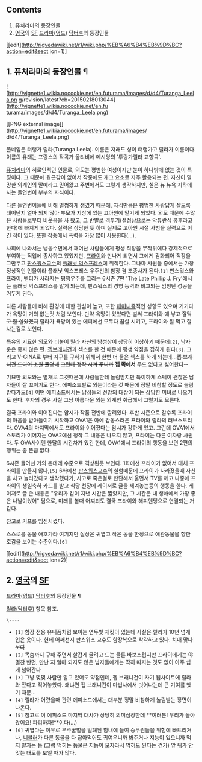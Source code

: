 ## Contents

    

1. 퓨처라마의 등장인물 
2. [영국](%EC%98%81%EA%B5%AD.md)의 [SF](SF.md) [드라마](%EB%93%9C%EB%9D%BC%EB%A7%88.md)([영드](%EC%98%81%EB%93%9C.md)) [닥터후](%EB%8B%A5%ED%84%B0%ED%9B%84.md)의 등장인물 

[[edit](http://rigvedawiki.net/r1/wiki.php/%EB%A6%B4%EB%9D%BC?action=edit&sect
ion=1)]

## 1. 퓨처라마의 등장인물 ¶

![http://vignette1.wikia.nocookie.net/en.futurama/images/d/d4/Turanga_Leela.pn
g/revision/latest?cb=20150218013044](http://vignette1.wikia.nocookie.net/en.fu
turama/images/d/d4/Turanga_Leela.png)

[[PNG external image]](http://vignette1.wikia.nocookie.net/en.futurama/images/
d/d4/Turanga_Leela.png)

  
풀네임은 터랭가 릴라(Turanga Leela). 이름은 저래도 성이 터랭가고 릴라가 이름이다. 이름의 유래는 프랑스의 작곡가 올리비에
메시앙의 '투랑가릴라 교향곡'.

  

[퓨처라마](%ED%93%A8%EC%B2%98%EB%9D%BC%EB%A7%88.md)의 히로인적인 인물로, 외모는 평범한 여성이지만
눈이 하나밖에 없는 것이 특징이다. 그 때문에 원근감이 없어서 작중에도 개그 요소로 자주 활용되는 편. 자신이 멸망한 외계인의 말예라고
믿어왔고 주변에서도 그렇게 생각하지만, 실은 뉴 뉴욕 지하에 사는 돌연변이 부부의 자식이다.

  

다른 돌연변이들에 비해 멀쩡하게 생겼기 때문에, 자식만큼은 평범한 사람답게 살도록 태어난지 얼마 되지 않아 부모가 지상에 있는 고아원에
맡기게 되었다. 외모 때문에 수많은 사람들로부터 비웃음을 사 왔고, 그 반발로 격투기(설정상으로는 악튜란식 쿵후라고 한다)에 빠지게 되었다.
실력은 상당한 듯 하며 실제로 고아원 시절 사범을 실력으로 이긴 적이 있다. 또한 작중에서 폭력을 가장 많이 사용한다(...).

  

사회에 나와서는 냉동수면에서 깨어난 사람들에게 평생 직장을 무작위에다 강제적으로 부여하는 직업에 종사하고 있었지만,
[프라이](%ED%95%84%EB%A6%BD%20J.%20%ED%94%84%EB%9D%BC%EC%9D%B4.md)와 만나게 되면서
그에게 감화되어 직장을 그만두고 [판스워스교수](%ED%8C%90%EC%8A%A4%EC%9B%8C%EC%8A%A4%20%EA%B5%90%EC%88%98.md)의 [플래닛 익스프레스](%ED%94%8C%EB%9E%98%EB%8B%9B%20%EC%9D%B5%EC%8A%A4%ED%94%84%EB%A0%88%EC%8A%A4.md)에 취직한다. 그나마 사원들 중에서는 가장 정상적인 인물이라 플래닛 익스프레스 우주선의 함장 겸 조종사가 된다.`[1]`
판스워스와 프라이, 벤더가 사라지는 평행우주를 그리는 6시즌 7편 'The Late Phillip J. Fry'에서는 플래닛 익스프레스를
맡게 되는데, 판스워스의 경영 능력과 비교되는 엄청난 성공을 거두게 된다.

  

다른 사람들에 비해 환경에 대한 관심이 높고, 또한
[페미니즘](%ED%8E%98%EB%AF%B8%EB%8B%88%EC%A6%98.md)적인 성향도 있으며 거기다가 욕망이 거의 없는것
처럼 보인다. <del>만약 욕망이 있었다면 벌써 프라이와 애 낳고 잘먹고 잘 살았겠지</del> 릴라가 욕망이 있는 에피에선 모두다 끔살
시키고, 프라이와 잘 먹고 잘사는걸로 보인다.

  

특유의 기묘한 외모와 더불어 릴라 자신의 남성상이 상당히 이상하기 때문에`[2]`, 남자 운은 좋지 않은 편. [젭브래니건](%EC%A0%AD%20%EB%B8%8C%EB%9E%98%EB%8B%88%EA%B1%B4.md)과 섹스를 한 것 때문에 평생
약점을 잡히게 된다`[3]`. 그리고 V-GINA로 부터 지구를 구하기 위해서 한번 더 둘은 섹스를 하게 되는데...<del>젭 브래니건
드디어 소원 풀었네</del> <del>그런데 정작 시켜 주니까</del> **젭 쪽에서** 무드 없다고 싫어한다--

  

기묘한 외모와는 별개로 그것때문에 사람들한테 놀림받지만 특이하게 스펙이 괜찮은 남자들이 잘 꼬이기도 한다. 에피소드별로 외눈이라는 것 때문에
정말 비참할 정도로 놀림받다가도`[4]` 어떤 에피소드에서는 남성들의 선망의 대상이 되는 상당한 미녀로 나오기도 한다. 후자의 경우 사실
그냥 아름다운 외눈 외계인 취급해서 그럴지도 모른다.

  

결국 프라이와 이어진다는 암시가 작품 전반에 깔려있다. 후반 시즌으로 갈수록 프라이의 마음을 받아들이기 시작하고 OVA1은 아예 감동스러운
프라이와 릴라의 러브스토리다. OVA4의 마지막에서도 프라이와 이어졌다는 암시가 강하게 있고. 그런데 OVA1에서 스토리가 이어지는
OVA2에선 정작 그 내용은 나오지 않고, 프라이는 다른 여자랑 사귄다. 두 OVA사이엔 한달의 시간차가 있긴 한데, OVA1에서 프라이의
행동을 보면 2편의 행위는 좀 뜬금 없다.

  

6시즌 들어선 거의 츤데레 수준으로 격상된듯 보인다. 1화에선 프라이가 없어서 대체 프라이를 만들지 않나,`[5]` 6화에선 [판스워스교수](%ED%8C%90%EC%8A%A4%EC%9B%8C%EC%8A%A4%20%EA%B5%90%EC%88%98.md)의 실험때문에
프라이가 사라졌을때 자신을 차고 놀러갔다고 생각했다가, 사고로 죽은걸로 판단해서 울면서 TV를 깨고 나중에 프라이의 생일축하 카드를 받고
식당 천장에 레이저로 글을 새겨놓는등의 행동을 한다. 레이저로 글 쓴 내용은 "우리가 같이 지낸 시간은 짧았지만, 그 시간은 내 생애에서
가장 좋은 나날이었어" 덤으로, 미래를 볼때 어찌되도 결국 프라이와 해피엔딩으로 연결되는 거 같다.

  

참고로 키프를 임신시켰다.

  

스스로를 동물 애호가라 여기지만 실상은 귀엽고 작은 동물 한정으로 애완동물을 향한 호감을 보이는 수준이다.`[6]`

  

[[edit](http://rigvedawiki.net/r1/wiki.php/%EB%A6%B4%EB%9D%BC?action=edit&sect
ion=2)]

## 2. [영국](%EC%98%81%EA%B5%AD.md)의 [SF](SF.md)
[드라마](%EB%93%9C%EB%9D%BC%EB%A7%88.md)([영드](%EC%98%81%EB%93%9C.md))
[닥터후](%EB%8B%A5%ED%84%B0%ED%9B%84.md)의 등장인물 ¶

  

[릴라(닥터후)](%EB%A6%B4%EB%9D%BC%28%EB%8B%A5%ED%84%B0%ED%9B%84%29.md) 항목 참조.

  

`\----`

  * `[1]` 함장 전용 유니폼처럼 보이는 연두빛 재킷이 있는데 사실은 릴라가 10년 넘게 입은 옷이다. 헌데 어째선지 판스워스 교수도 함장복으로 착각하고 있다. <del>치매 맞나보다</del>
  * `[2]` 목숨까지 구해 주면서 살갑게 굴려고 드는 <del>물론 바보스럽지만</del> 프라이에게는 야멸찬 반면, 만난 지 얼마 되지도 않은 남자들에게는 딱히 따지는 것도 없이 아주 쉽게 넘어간다 
  * `[3]` 그냥 몇몇 사람만 알고 있어도 약점인데, 젭 브래니건이 자기 웹사이트에 릴라와 잤다고 적어놓았다. 왜냐면 젭 브래니건이 마법사에서 벗어나는데 큰 기여를 했기 때문... 
  * `[4]` 릴라가 어렸을때 관련 에피소드에서는 대부분 정말 비참하게 놀림받는 장면이 나온다.
  * `[5]` 참고로 이 에피소드 마지막 대사가 상당히 의미심장한데 **여러분! 우리가 돌아왔어요! 파티하자!**이다(...)
  * `[6]` 귀엽다는 이유로 우주꿀벌을 밀폐된 함내에 들여 승무원들을 위험에 빠트리거나, [니블러](%EB%8B%88%EB%B8%94%EB%9F%AC.md)가 다른 동물을 다 잡아먹어도 귀여우니까 봐주거나 지능이 있으니까 먹지 말자는 등 (그럼 먹히는 동물은 지능이 모자라서 먹혀도 된다는 건가) 앞 뒤가 안 맞는 태도를 보일 때가 많다.


